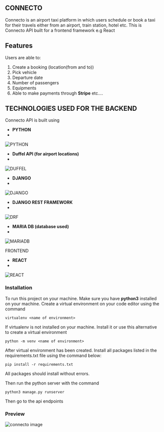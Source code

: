 ## CONNECTO
Connecto is an airport taxi platform in which users schedule or book a taxi for their travels either from an airport, train station, hotel etc. This is Connecto API built for a frontend framework e.g React

## Features
Users are able to:
1. Create a booking (location(from and to))
2. Pick vehicle
3. Departure date
4. Number of passengers
5. Equipments
6. Able to make payments through **Stripe** etc....

## TECHNOLOGIES USED FOR THE BACKEND
Connecto API is built using
- **PYTHON**
-
![PYTHON]()

- **Duffel API (for airport locations)** 
-
![DUFFEL]()

- **DJANGO**
-
![DJANGO]()

- **DJANGO REST FRAMEWORK**
-
![DRF]()

- **MARIA DB (database used)**
-
![MARIADB]()

FRONTEND
- **REACT**
-
![REACT]()

### Installation
To run this project on your machine. Make sure you have __python3__ installed on your machine.
Create a virtual environment on your code editor using the command

```virtualenv <name of environment>```

If virtualenv is not installed on your machine. Install it or use this alternative to create a virtual environment

```python -m venv <name of environment>```

After virtual environment has been created. Install all packages listed in the requirements.txt file using the command below:

```pip install -r requirements.txt```

All packages should install without errors.

Then run the python server with the command

```python3 manage.py runserver```

Then go to the api endpoints

### Preview
![connecto image]()